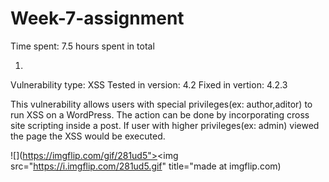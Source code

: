 # Week-7-assignment
Time spent: 7.5 hours spent in total


1.
Vulnerability type: XSS 
Tested in version: 4.2
Fixed in vertion: 4.2.3

This vulnerability allows users with special privileges(ex: author,aditor) to run XSS on a WordPress. The action can be done by incorporating cross site scripting inside a post. If user with higher privileges(ex: admin) viewed the page the XSS would be executed.

![](https://imgflip.com/gif/281ud5"><img src="https://i.imgflip.com/281ud5.gif" title="made at imgflip.com)
